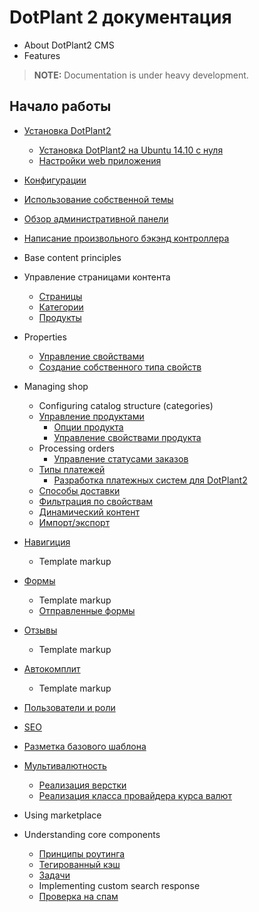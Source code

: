 # DotPlant 2 документация

* About DotPlant2 CMS
* Features

> **NOTE:** Documentation is under heavy development.

## Начало работы
- [Установка DotPlant2](Installing_dotPlant2)
    + [Установка DotPlant2 на Ubuntu 14.10 с нуля](Example_setup_with_Ubuntu_14.10)
    + [Настройки web приложения](Web_application_configuratios)
- [Конфигурации](Configuration_files)
- [Использование собственной темы](Theme)
- [Обзор административной панели](Admin_Panel_Overview)
- [Написание произвольного бэкэнд контроллера](Writing_Custom_Backend_Controllers)
- Base content principles
- Управление страницами контента
    + [Страницы](Pages)
    + [Категории](Categories)
    + [Продукты](Products)
- Properties
    + [Управление свойствами](Managing_Properties)
    + [Создание собственного типа свойств](Implementing_Custom_Property_Type)
- Managing shop
    + Configuring catalog structure (categories)
    + [Управление продуктами](Managing_Products)
        * [Опции продукта](Understanding_Product_Options)
        * [Управление свойствами продукта](Managing_Product_Properties)
    + Processing orders
        * [Управление статусами заказов](Custom_order_statuses)
    + [Типы платежей](Payment_types)
        * [Разработка платежных систем для DotPlant2](Custom_Payment)
    + [Способы доставки](Shipping_options)
    + [Фильтрация по свойствам](Filtration_By_Properties)
    + [Динамический контент](Dynamic_Content)
    + [Импорт/экспорт](Import_Export)
- [Навигиция](Navigation)
    + Template markup
- [Формы](Forms)
    + Template markup
    + [Отправленные формы](Submissions)
- [Отзывы](Reviews)
    + Template markup
- [Автокомплит](Autocomplete)
    + Template markup
- [Пользователи и роли](Users_And_Roles)
- [SEO](SEO)
- [Разметка базового шаблона](Template_Markup_For_Shop)
- [Мультивалютность](Multicurrency)
    + [Реализация верстки](Multicurrency_Markup)
    + [Реализация класса провайдера курса валют](Curency_rate_provider)
- Using marketplace

- Understanding core components
    + [Принципы роутинга](URL_Routing)
    + [Тегированный кэш](Tagable_Cache)
    + [Задачи](Background_Tasks)
    + Implementing custom search response
    + [Проверка на спам](SpamChecker)
